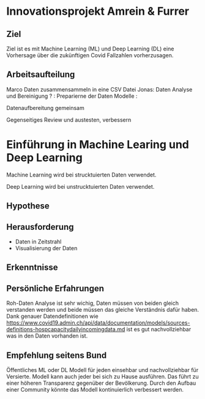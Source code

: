# Innovationsprojekt Amrein & Furrer

## Ziel
Ziel ist es mit Machine Learning (ML) und Deep Learning (DL) eine Vorhersage über die zukünftigen Covid Fallzahlen vorherzusagen.

## Arbeitsaufteilung
Marco Daten zusammensammeln in eine CSV Datei
Jonas: Daten Analyse und Bereinigung
? : Preparierne der Daten
Modelle : 


Datenaufbereitung gemeinsam

Gegenseitiges Review und austesten, verbessern

# Einführung in Machine Learing und Deep Learning
Machine Learning wird bei strucktuierten Daten verwendet.

Deep Learning wird bei unstrucktuierten Daten verwendet.

## Hypothese


## Herausforderung
- Daten in Zeitstrahl
- Visualisierung der Daten 


## Erkenntnisse

## Persönliche Erfahrungen
Roh-Daten Analyse ist sehr wichig, Daten müssen von beiden gleich verstanden werden und beide müssen das gleiche Verständnis dafür haben. Dank genauer Datendefinitionen wie https://www.covid19.admin.ch/api/data/documentation/models/sources-definitions-hospcapacitydailyincomingdata.md ist es gut nachvollziehbar was in den Daten vorhanden ist.

## Empfehlung seitens Bund
Öffentliches ML oder DL Modell für jeden einsehbar und nachvollziehbar für Versierte. Modell kann auch jeder bei sich zu Hause ausführen. 
Das führt zu einer höheren Transparenz gegenüber der Bevölkerung. Durch den Aufbau einer Community könnte das Modell kontinuierlich verbessert werden.